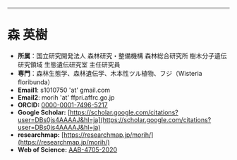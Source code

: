 ---
# 森 英樹

- **所属**：国立研究開発法人 森林研究・整備機構 森林総合研究所 樹木分子遺伝研究領域 生態遺伝研究室 主任研究員
- **専門**：森林生態学、森林遺伝学、木本性ツル植物、フジ（Wisteria floribunda）
- **Email1**: s1010750 'at' gmail.com
- **Email2**: morih 'at' ffpri.affrc.go.jp
- **ORCID:** [0000-0001-7496-5217](https://orcid.org/0000-0001-7496-5217)
- **Google Scholar:** [https://scholar.google.com/citations?user=DBs0js4AAAAJ&hl=ja](https://scholar.google.com/citations?user=DBs0js4AAAAJ&hl=ja)
- **researchmap:** [https://researchmap.jp/morih/](https://researchmap.jp/morih/)
- **Web of Science:** [AAB-4705-2020](https://www.webofscience.com/wos/author/record/AAB-4705-2020)

